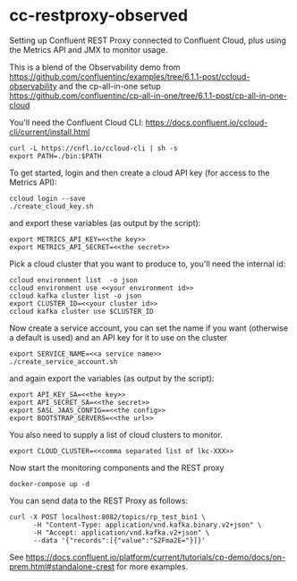 # cc-restproxy-observed

Setting up Confluent REST Proxy connected to Confluent Cloud, plus using the Metrics API and JMX to monitor usage.

This is a blend of the Observability demo from https://github.com/confluentinc/examples/tree/6.1.1-post/ccloud-observability 
and the cp-all-in-one setup https://github.com/confluentinc/cp-all-in-one/tree/6.1.1-post/cp-all-in-one-cloud

You'll need the Confluent Cloud CLI: https://docs.confluent.io/ccloud-cli/current/install.html

````
curl -L https://cnfl.io/ccloud-cli | sh -s 
export PATH=./bin:$PATH
````

To get started, login and then create a cloud API key (for access to the Metrics API):
````
ccloud login --save
./create_cloud_key.sh
````
and export these variables (as output by the script):
````
export METRICS_API_KEY=<<the key>>
export METRICS_API_SECRET=<<the secret>>
````

Pick a cloud cluster that you want to produce to, you'll need the internal id:
````
ccloud environment list  -o json
ccloud environment use <<your environment id>>
ccloud kafka cluster list -o json
export CLUSTER_ID=<<your cluster id>>
ccloud kafka cluster use $CLUSTER_ID
````

Now create a service account, you can set the name if you want (otherwise a default is used) and an API key for it to use on the cluster
````
export SERVICE_NAME=<<a service name>>
./create_service_account.sh
````
and again export the variables (as output by the script):
````
export API_KEY_SA=<<the key>>
export API_SECRET_SA=<<the secret>>
export SASL_JAAS_CONFIG==<<the config>>
export BOOTSTRAP_SERVERS=<<the url>>
````

You also need to supply a list of cloud clusters to monitor.
````
export CLOUD_CLUSTER=<<comma separated list of lkc-XXX>>
````

Now start the monitoring components and the REST proxy
````
docker-compose up -d
````

You can send data to the REST Proxy as follows:
````
curl -X POST localhost:8082/topics/rp_test_bin1 \
      -H "Content-Type: application/vnd.kafka.binary.v2+json" \
      -H "Accept: application/vnd.kafka.v2+json" \
      --data '{"records":[{"value":"S2Fma2E="}]}'     
````
See https://docs.confluent.io/platform/current/tutorials/cp-demo/docs/on-prem.html#standalone-crest for more examples.
